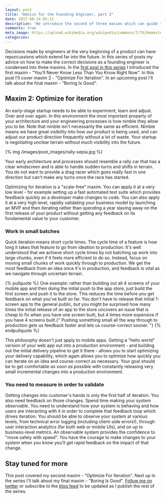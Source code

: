```yaml
---
layout: post
title: "Advice for the Founding Engineer, part 2"
date: 2017-08-14 05:11
description: "We introduce the second of three maxims which can guide the decisions of a founding engineer: Optimize For Iteration."
comments: true
meta_image: https://upload.wikimedia.org/wikipedia/commons/7/7d/Homesteader_NE_1866.png
categories: 
---
```


Decisions made by engineers at the very beginning of a product can have repurcussions which extend far into the future. In this series of posts my advice on how to make the correct decisions as a founding engineer is condensed into three maxims. In the [first post in this series](/blog/2017/04/23/advice-for-the-founding-engineer-part-one/) I introduced the first maxim - "You'll Never Know Less Than You Know Right Now". In this post I'll cover maxim 2 - "Optimize For Iteration". In an upcoming post I'll talk about the final maxim - "Boring Is Good". 

## Maxim 2: Optimize for iteration
An early-stage startup needs to be able to experiment, learn and adjust. Over and over again. In this environment the most important property of your architecture and your engineering processes is how nimble they allow you to be. Note that nimble isn't necessarily the same as efficient. Nimble means we have great visibility into how our product is being used, and can adjust our product direction frequently without a lot of waste. Your startup is negotiating unclear terrain without much visibility into the future. 

{% img /images/post_images/rally-sepia.jpg %}

Your early architecture and processes should resemble a rally car that has a clear windscreen and is able to handle sudden turns and shifts in terrain. You do not want to provide a drag racer which goes really fast in one direction but can't make any turns once the race has started.

Optimizing for iteration is a "scale-free" maxim. You can apply it at a very low level - for example setting up a fast automated test suite which provides feedback quickly as a developer make changes to code. You can also apply it at a very high level, rapidly validating your business model by launching an MVP and then iterating rather than spending a year slaving away on the first release of your product without getting any feedback on its fundamental value to your customer.

### Work in small batches
Quick iteration means short cycle times. The cycle time of a feature is how long it takes that feature to go from ideation to production. It's well understood that we achieve short cycle times by not batching up work into large chunks, even if it feels more efficient to do so. Instead, focus on moving small chunks of work quickly through to production. We get the most feedback from an idea once it's in production, and feedback is vital as we navigate through uncertain terrain.

{% pullquote %}
One example: rather than building out all 4 screens of your mobile app and then doing the initial push to the app store, just build the first screen and push it to the store. This reduces the time before you get feedback on what you've built so far. You don't have to release that initial 1-screen app to the general public, but you might be surprised how many times the initial release of an app to the store uncovers an issue that is cheap to fix when you have one screen built, but 4 times more expensive if you have 4 screens built.{" Pushing something small all the way through to production gets us feedback faster and lets us course-correct sooner. "}
{% endpullquote %}

This philosophy doesn't just apply to mobile apps. Getting a "hello world" version of your web app out into a production environment - and building out the initial delivery pipeline to get it there - allows you to start optimizing your delivery capability, which again allows you to optimize how quickly you can iterate on an idea and course-correct as necessary. Your goal should be to get comfortable *as soon as possible* with constantly releasing very small incremental changes into a production environment.

### You need to measure in order to validate
Getting changes into customer's hands is only the first half of iteration. You also need feedback on those changes. Spend time making your system *observable*. You need to understand how your system is behaving and how users are interacting with it in order to complete that feedback loop which drives iteration. You should be able to observe your system at various levels, from technical error logging (including client-side errors!), through user interaction analytics (for both web or mobile UIs), and on up to business-level metrics. An observable system provides the confidence to "move safely with speed". You have the courage to make changes to your system when you know you'll get rapid feedback on the impact of that change.

## Stay tuned for more

This post covered my second maxim - "Optimize For Iteration". Next up in the series I'll talk about my final maxim - "Boring Is Good". [Follow me on twitter](https://twitter.com/ph1) or subscribe to the [blog feed](/atom.xml) to be updated as I publish the rest of the series.
